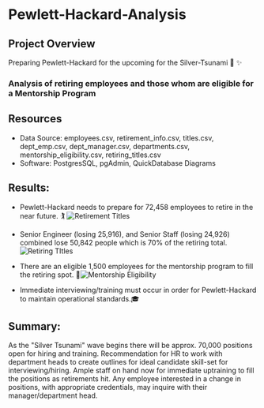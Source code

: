 # Pewlett-Hackard-Analysis

## Project Overview
Preparing Pewlett-Hackard for the upcoming for the Silver-Tsunami :older_adult:	:sparkles:
### Analysis of retiring employees and those whom are eligible for a Mentorship Program

## Resources
- Data Source: employees.csv, retirement_info.csv, titles.csv, dept_emp.csv, dept_manager.csv, departments.csv, mentorship_eligibility.csv, retiring_titles.csv
- Software: PostgresSQL, pgAdmin, QuickDatabase Diagrams

## Results: 
- Pewlett-Hackard needs to prepare for 72,458 employees to retire in the near future. :golfing: ![Retirement Titles](https://user-images.githubusercontent.com/106544424/181399839-2e0b8579-ef9d-4882-911e-7f6e4f7cc319.png)

- Senior Engineer (losing 25,916), and Senior Staff (losing 24,926) combined lose 50,842 people which is 70% of the retiring total.![Retiring TItles](https://user-images.githubusercontent.com/106544424/181399969-dfe747c1-8de3-463a-9628-a6dfa30f4e78.png)


- There are an eligible 1,500 employees for the mentorship program to fill the retiring spot. :card_index:![Mentorship Eligibility](https://user-images.githubusercontent.com/106544424/181399778-75b1c365-3665-40ed-96af-885f252a812d.png)

- Immediate interviewing/training must occur in order for Pewlett-Hackard to maintain operational standards.:mortar_board:

## Summary: 
As the "Silver Tsunami" wave begins there will be approx. 70,000 positions open for hiring and training. Recommendation for HR to work with department heads to create outlines for ideal candidate skill-set for interviewing/hiring.
Ample staff on hand now for immediate uptraining to fill the positions as retirements hit.
Any employee interested in a change in positions, with appropriate credentials, may inquire with their manager/department head.




